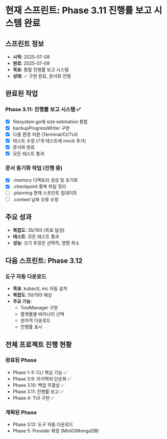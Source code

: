 # 현재 스프린트: Phase 3.11 진행률 보고 시스템 완료

## 스프린트 정보
- **시작**: 2025-07-08
- **완료**: 2025-07-09
- **목표**: 통합 진행률 보고 시스템
- **상태**: ✅ 구현 완료, 문서화 진행

## 완료된 작업

### Phase 3.11: 진행률 보고 시스템 ✅
- [x] filesystem.go에 size estimation 통합
- [x] backupProgressWriter 구현
- [x] 다중 환경 지원 (Terminal/CI/TUI)
- [x] 테스트 수정 (7개 테스트에 mock 추가)
- [x] 문서화 완료
- [x] 모든 테스트 통과

### 문서 동기화 작업 (진행 중)
- [x] .memory 디렉토리 생성 및 초기화
- [x] .checkpoint 중복 파일 정리
- [ ] .planning 현재 스프린트 업데이트
- [ ] .context 날짜 오류 수정

## 주요 성과
- **복잡도**: 35/100 (목표 달성)
- **테스트**: 모든 테스트 통과
- **성능**: 크기 추정은 선택적, 영향 최소

## 다음 스프린트: Phase 3.12
### 도구 자동 다운로드
- **목표**: kubectl, mc 자동 설치
- **복잡도**: 50/100 예상
- **주요 기능**:
  - ToolManager 구현
  - 플랫폼별 바이너리 선택
  - 원자적 다운로드
  - 진행률 표시

## 전체 프로젝트 진행 현황
### 완료된 Phase
- Phase 1-3: CLI 핵심 기능 ✅
- Phase 3.9: 아키텍처 단순화 ✅
- Phase 3.10: 백업 무결성 ✅
- Phase 3.11: 진행률 보고 ✅
- Phase 4: TUI 구현 ✅

### 계획된 Phase
- Phase 3.12: 도구 자동 다운로드
- Phase 5: Provider 확장 (MinIO/MongoDB)